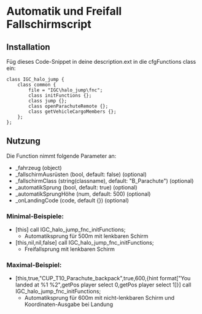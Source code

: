 # Automatik und Freifall Fallschirmscript

## Installation
Füg dieses Code-Snippet in deine description.ext in die cfgFunctions class ein:
```SQF
class IGC_halo_jump {
    class common {
        file = "IGC\halo_jump\fnc";
        class initFunctions {};
        class jump {};
        class openParachuteRemote {};
        class getVehicleCargoMembers {};
    };
};
```

## Nutzung
Die Function nimmt folgende Parameter an:
- _fahrzeug (object)
- _fallschirmAusrüsten (bool, default: false) (optional)
- _fallschirmClass (string(classname), default: "B_Parachute") (optional)
- _automatikSprung (bool, default: true) (optional)
- _automatikSprungHöhe (num, default: 500)  (optional)
- _onLandingCode (code, default {}) (optional)

### Minimal-Beispiele:
- [this] call IGC_halo_jump_fnc_initFunctions;
  - Automatiksprung für 500m mit lenkbaren Schirm 
- [this,nil,nil,false] call IGC_halo_jump_fnc_initFunctions;
  - Freifallsprung mit lenkbaren Schirm 

### Maximal-Beispiel:
- [this,true,"CUP_T10_Parachute_backpack",true,600,{hint format["You landed at %1 %2",getPos player select 0,getPos player select 1]}] call IGC_halo_jump_fnc_initFunctions;
  - Automatiksprung für 600m mit nicht-lenkbaren Schirm und Koordinaten-Ausgabe bei Landung
